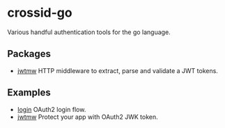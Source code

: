 # crossid-go

Various handful authentication tools for the go language.

## Packages

- [jwtmw](pkg/jwtmw) HTTP middleware to extract, parse and validate a JWT tokens.

## Examples

- [login](examples/login) OAuth2 login flow.
- [jwtmw](examples/jwtmw/jwk.go) Protect your app with OAuth2 JWK token.
